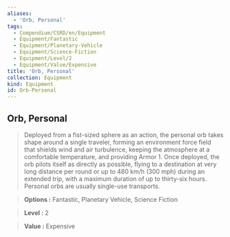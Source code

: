 ```yaml
---
aliases:
  - 'Orb, Personal'
tags:
  - Compendium/CSRD/en/Equipment
  - Equipment/Fantastic
  - Equipment/Planetary-Vehicle
  - Equipment/Science-Fiction
  - Equipment/Level/2
  - Equipment/Value/Expensive
title: 'Orb, Personal'
collection: Equipment
kind: Equipment
id: Orb-Personal
---
```

## Orb, Personal    
    
>Deployed from a fist-sized sphere as an action, the personal orb takes shape around a single traveler, forming an environment force field that shields wind and air turbulence, keeping the atmosphere at a comfortable temperature, and providing Armor 1. Once deployed, the orb pilots itself as directly as possible, flying to a destination at very long distance per round or up to 480 km/h (300 mph) during an extended trip, with a maximum duration of up to thirty-six hours. Personal orbs are usually single-use transports.    
> **Options :** Fantastic, Planetary Vehicle, Science Fiction    
> **Level :** 2    
> **Value :** Expensive
